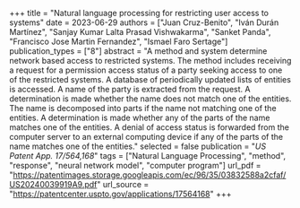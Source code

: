 +++
title = "Natural language processing for restricting user access to systems"
date = 2023-06-29
authors = ["Juan Cruz-Benito", "Iván Durán Martínez", "Sanjay Kumar Lalta Prasad Vishwakarma", "Sanket Panda", "Francisco Jose Martin Fernandez", "Ismael Faro Sertage"]
publication_types = ["8"]
abstract = "A method and system determine network based access to restricted systems. The method includes receiving a request for a permission access status of a party seeking access to one of the restricted systems. A database of periodically updated lists of entities is accessed. A name of the party is extracted from the request. A determination is made whether the name does not match one of the entities. The name is decomposed into parts if the name not matching one of the entities. A determination is made whether any of the parts of the name matches one of the entities. A denial of access status is forwarded from the computer server to an external computing device if any of the parts of the name matches one of the entities."
selected = false
publication = "*US Patent App. 17/564,168*"
tags = ["Natural Language Processing", "method", "response", "neural network model", "computer program"]
url_pdf = "https://patentimages.storage.googleapis.com/ec/96/35/03832588a2cfaf/US20240039919A9.pdf"
url_source = "https://patentcenter.uspto.gov/applications/17564168"
+++
